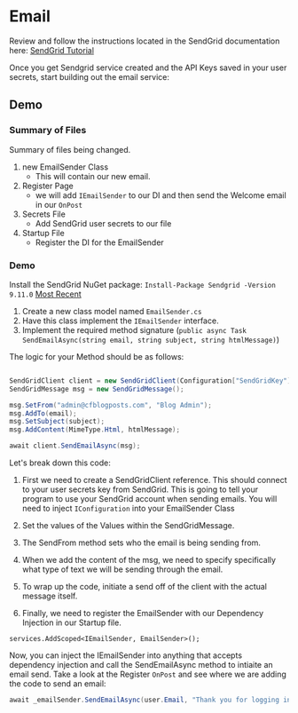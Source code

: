 # Email

Review and follow the instructions located in the SendGrid documentation here:
[SendGrid Tutorial](https://docs.microsoft.com/en-us/azure/sendgrid-dotnet-how-to-send-email)

Once you get Sendgrid service created and the API Keys saved in your user secrets, start building out
the email service:

## Demo

### Summary of Files
 
Summary of files being changed.

1. new EmailSender Class
    - This will contain our new email. 
2. Register Page
    - we will add `IEmailSender` to our DI and then send the Welcome email in our `OnPost`
3. Secrets File
    - Add SendGrid user secrets to our file
4. Startup File
    - Register the DI for the EmailSender


### Demo

Install the SendGrid NuGet package:
`Install-Package Sendgrid -Version 9.11.0`
[Most Recent](https://www.nuget.org/packages/Sendgrid)

1.  Create a new class model named `EmailSender.cs`
2.  Have this class implement the `IEmailSender` interface. 
3.  Implement the required method signature (`public async Task SendEmailAsync(string email, string subject, string htmlMessage)`)

The logic for your Method should be as follows:

```csharp

SendGridClient client = new SendGridClient(Configuration["SendGridKey"]);
SendGridMessage msg = new SendGridMessage();

msg.SetFrom("admin@cfblogposts.com", "Blog Admin");
msg.AddTo(email);
msg.SetSubject(subject);
msg.AddContent(MimeType.Html, htmlMessage);

await client.SendEmailAsync(msg);
```

Let's break down this code:

1. First we need to create a SendGridClient reference. This should connect to your 
user secrets key from SendGrid. This is going to tell your program to use your SendGrid account
when sending emails. You will need to inject `IConfiguration` into your EmailSender Class

2. Set the values of the Values within the SendGridMessage. 
3. The SendFrom method sets who the email is being sending from. 
4. When we add the content of the msg, we need to specify specifically what type of 
text we will be sending through the email. 
5. To wrap up the code, initiate a send off of the client with the actual message itself.
6. Finally, we need to register the EmailSender with our Dependency Injection in 
 our Startup file.

```
services.AddScoped<IEmailSender, EmailSender>();
``` 

Now, you can inject the IEmailSender into anything that accepts dependency injection and call the SendEmailAsync
method to intiaite an email send. Take a look at the Register `OnPost` and see where we are adding
the code to send an email:

```csharp
await _emailSender.SendEmailAsync(user.Email, "Thank you for logging in", 	"<p>Thank you for logging in </p>");
```


